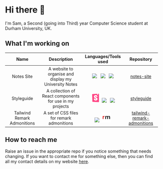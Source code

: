 # Hi there 👋

I'm Sam, a Second (going into Third) year Computer Science student at Durham University, UK.

## What I'm working on

|            Name             |                       Description                       |                                                                                                                                                                                                                Languages/Tools used                                                                                                                                                                                                                 |                                         Repository                                         |
| :-------------------------: | :-----------------------------------------------------: | :-------------------------------------------------------------------------------------------------------------------------------------------------------------------------------------------------------------------------------------------------------------------------------------------------------------------------------------------------------------------------------------------------------------------------------------------------: | :----------------------------------------------------------------------------------------: |
|         Notes Site          |  A website to organise and display my University Notes  |                                                    [<img height="32" src="https://mdx-logo.now.sh/" />](https://mdxjs.com/) &nbsp; [<img height="32" src="https://seeklogo.com/images/T/tailwind-css-logo-5AD4175897-seeklogo.com.png" />](https://tailwindcss.com/) &nbsp; [<img height="32" src="https://upload.wikimedia.org/wikipedia/commons/8/8e/Nextjs-logo.svg" />](https://nextjs.org/)                                                    |                  [notes-site](https://github.com/samrobbins85/notes-site)                  |
|         Styleguide          | A collection of React components for use in my projects | [<img height="32" src="https://raw.githubusercontent.com/vscode-icons/vscode-icons/72101ee333eca9219ac9a7c14d4834eef8e4c64b/icons/file_type_storybook.svg">](https://storybook.js.org/) [<img height="32" src="https://upload.wikimedia.org/wikipedia/commons/a/a7/React-icon.svg">](https://reactjs.org/) &nbsp; [<img height="32" src="https://seeklogo.com/images/T/tailwind-css-logo-5AD4175897-seeklogo.com.png" />](https://tailwindcss.com/) |                  [styleguide](https://github.com/samrobbins85/styleguide)                  |
| Tailwind Remark Admonitions |        A set of CSS files for remark admonitions        |                                                                          [<img height="32" src="https://seeklogo.com/images/T/tailwind-css-logo-5AD4175897-seeklogo.com.png" />](https://tailwindcss.com/) &nbsp;[<img height="32" src="https://raw.githubusercontent.com/vscode-icons/vscode-icons/master/icons/file_type_light_remark.svg" />](https://tailwindcss.com/)                                                                          | [tailwind-remark-admonitions](https://github.com/samrobbins85/tailwind-remark-admonitions) |

## How to reach me

Raise an issue in the appropriate repo if you notice something that needs changing. If you want to contact me for something else, then you can find all my contact details on my website [here](https://samrobbins.uk).

